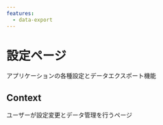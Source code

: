 ```yaml
---
features:
  - data-export
---
```


# 設定ページ

アプリケーションの各種設定とデータエクスポート機能

## Context

ユーザーが設定変更とデータ管理を行うページ